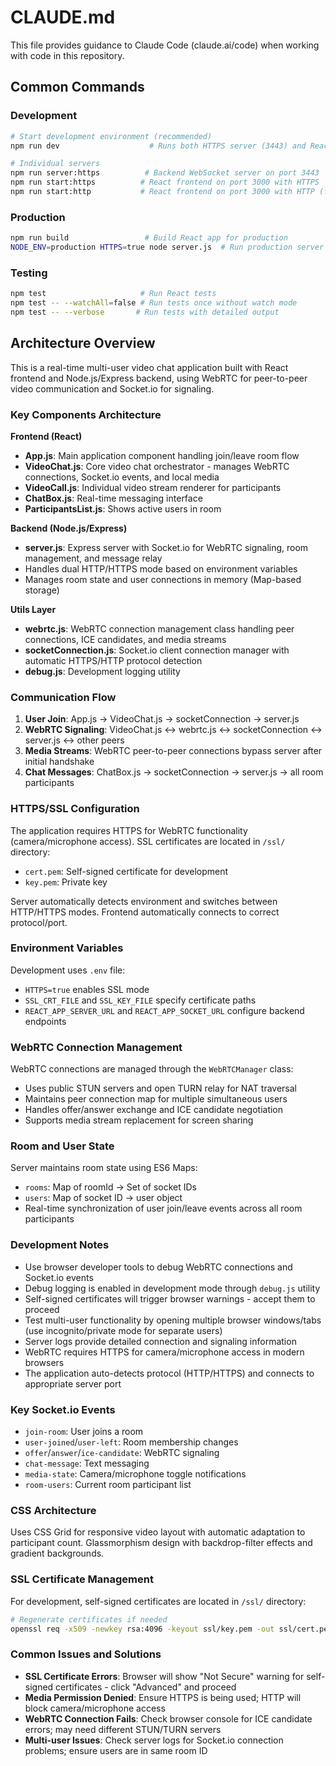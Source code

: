 # CLAUDE.md

This file provides guidance to Claude Code (claude.ai/code) when working with code in this repository.

## Common Commands

### Development
```bash
# Start development environment (recommended)
npm run dev                    # Runs both HTTPS server (3443) and React dev server (3000)

# Individual servers
npm run server:https          # Backend WebSocket server on port 3443
npm run start:https          # React frontend on port 3000 with HTTPS
npm run start:http           # React frontend on port 3000 with HTTP (fallback)
```

### Production
```bash
npm run build                 # Build React app for production
NODE_ENV=production HTTPS=true node server.js  # Run production server
```

### Testing
```bash
npm test                     # Run React tests
npm test -- --watchAll=false # Run tests once without watch mode
npm test -- --verbose       # Run tests with detailed output
```

## Architecture Overview

This is a real-time multi-user video chat application built with React frontend and Node.js/Express backend, using WebRTC for peer-to-peer video communication and Socket.io for signaling.

### Key Components Architecture

**Frontend (React)**
- **App.js**: Main application component handling join/leave room flow
- **VideoChat.js**: Core video chat orchestrator - manages WebRTC connections, Socket.io events, and local media
- **VideoCall.js**: Individual video stream renderer for participants
- **ChatBox.js**: Real-time messaging interface
- **ParticipantsList.js**: Shows active users in room

**Backend (Node.js/Express)**
- **server.js**: Express server with Socket.io for WebRTC signaling, room management, and message relay
- Handles dual HTTP/HTTPS mode based on environment variables
- Manages room state and user connections in memory (Map-based storage)

**Utils Layer**
- **webrtc.js**: WebRTC connection management class handling peer connections, ICE candidates, and media streams
- **socketConnection.js**: Socket.io client connection manager with automatic HTTPS/HTTP protocol detection
- **debug.js**: Development logging utility

### Communication Flow

1. **User Join**: App.js → VideoChat.js → socketConnection → server.js
2. **WebRTC Signaling**: VideoChat.js ↔ webrtc.js ↔ socketConnection ↔ server.js ↔ other peers
3. **Media Streams**: WebRTC peer-to-peer connections bypass server after initial handshake
4. **Chat Messages**: ChatBox.js → socketConnection → server.js → all room participants

### HTTPS/SSL Configuration

The application requires HTTPS for WebRTC functionality (camera/microphone access). SSL certificates are located in `/ssl/` directory:
- `cert.pem`: Self-signed certificate for development
- `key.pem`: Private key

Server automatically detects environment and switches between HTTP/HTTPS modes. Frontend automatically connects to correct protocol/port.

### Environment Variables

Development uses `.env` file:
- `HTTPS=true` enables SSL mode
- `SSL_CRT_FILE` and `SSL_KEY_FILE` specify certificate paths
- `REACT_APP_SERVER_URL` and `REACT_APP_SOCKET_URL` configure backend endpoints

### WebRTC Connection Management

WebRTC connections are managed through the `WebRTCManager` class:
- Uses public STUN servers and open TURN relay for NAT traversal
- Maintains peer connection map for multiple simultaneous users
- Handles offer/answer exchange and ICE candidate negotiation
- Supports media stream replacement for screen sharing

### Room and User State

Server maintains room state using ES6 Maps:
- `rooms`: Map of roomId → Set of socket IDs
- `users`: Map of socket ID → user object
- Real-time synchronization of user join/leave events across all room participants

### Development Notes

- Use browser developer tools to debug WebRTC connections and Socket.io events
- Debug logging is enabled in development mode through `debug.js` utility
- Self-signed certificates will trigger browser warnings - accept them to proceed
- Test multi-user functionality by opening multiple browser windows/tabs (use incognito/private mode for separate users)
- Server logs provide detailed connection and signaling information
- WebRTC requires HTTPS for camera/microphone access in modern browsers
- The application auto-detects protocol (HTTP/HTTPS) and connects to appropriate server port

### Key Socket.io Events

- `join-room`: User joins a room
- `user-joined`/`user-left`: Room membership changes
- `offer`/`answer`/`ice-candidate`: WebRTC signaling
- `chat-message`: Text messaging
- `media-state`: Camera/microphone toggle notifications
- `room-users`: Current room participant list

### CSS Architecture

Uses CSS Grid for responsive video layout with automatic adaptation to participant count. Glassmorphism design with backdrop-filter effects and gradient backgrounds.

### SSL Certificate Management

For development, self-signed certificates are located in `/ssl/` directory:
```bash
# Regenerate certificates if needed
openssl req -x509 -newkey rsa:4096 -keyout ssl/key.pem -out ssl/cert.pem -days 365 -nodes -subj "/C=KR/ST=Seoul/L=Seoul/O=Vision/OU=Development/CN=localhost"
```

### Common Issues and Solutions

- **SSL Certificate Errors**: Browser will show "Not Secure" warning for self-signed certificates - click "Advanced" and proceed
- **Media Permission Denied**: Ensure HTTPS is being used; HTTP will block camera/microphone access
- **WebRTC Connection Fails**: Check browser console for ICE candidate errors; may need different STUN/TURN servers
- **Multi-user Issues**: Check server logs for Socket.io connection problems; ensure users are in same room ID